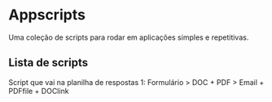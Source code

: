 # Appscripts

Uma coleção de scripts para rodar em aplicações simples e repetitivas.

## Lista de scripts
Script que vai na planilha de respostas 1: Formulário > DOC + PDF > Email + PDFfile + DOClink


